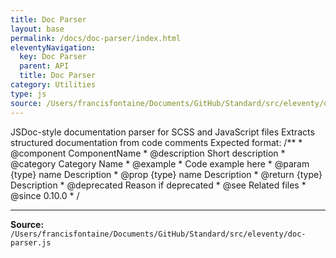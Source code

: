 ```yaml
---
title: Doc Parser
layout: base
permalink: /docs/doc-parser/index.html
eleventyNavigation:
  key: Doc Parser
  parent: API
  title: Doc Parser
category: Utilities
type: js
source: /Users/francisfontaine/Documents/GitHub/Standard/src/eleventy/doc-parser.js
---
```


JSDoc-style documentation parser for SCSS and JavaScript files Extracts structured documentation from code comments Expected format: /** * @component ComponentName * @description Short description * @category Category Name * @example *   Code example here * @param {type} name Description * @prop {type} name Description * @return {type} Description * @deprecated Reason if deprecated * @see Related files * @since 0.10.0 * /


---

**Source:** `/Users/francisfontaine/Documents/GitHub/Standard/src/eleventy/doc-parser.js`
